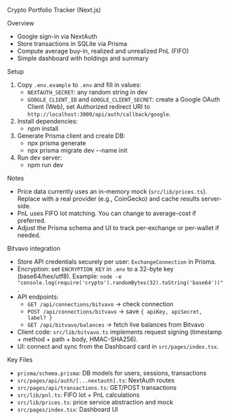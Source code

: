 Crypto Portfolio Tracker (Next.js)

Overview
- Google sign-in via NextAuth
- Store transactions in SQLite via Prisma
- Compute average buy-in, realized and unrealized PnL (FIFO)
- Simple dashboard with holdings and summary



Setup
1) Copy `.env.example` to `.env` and fill in values:
   - `NEXTAUTH_SECRET`: any random string in dev
   - `GOOGLE_CLIENT_ID` and `GOOGLE_CLIENT_SECRET`: create a Google OAuth Client (Web), set Authorized redirect URI to `http://localhost:3000/api/auth/callback/google`.
2) Install dependencies:
   - npm install
3) Generate Prisma client and create DB:
   - npx prisma generate
   - npx prisma migrate dev --name init
4) Run dev server:
   - npm run dev

Notes
- Price data currently uses an in-memory mock (`src/lib/prices.ts`). Replace with a real provider (e.g., CoinGecko) and cache results server-side.
- PnL uses FIFO lot matching. You can change to average-cost if preferred.
- Adjust the Prisma schema and UI to track per-exchange or per-wallet if needed.

Bitvavo integration
- Store API credentials securely per user: `ExchangeConnection` in Prisma.
- Encryption: set `ENCRYPTION_KEY` in `.env` to a 32-byte key (base64/hex/utf8). Example: `node -e "console.log(require('crypto').randomBytes(32).toString('base64'))"`.
- API endpoints:
  - `GET /api/connections/bitvavo` → check connection
  - `POST /api/connections/bitvavo` → save `{ apiKey, apiSecret, label? }`
  - `GET /api/bitvavo/balances` → fetch live balances from Bitvavo
- Client code: `src/lib/bitvavo.ts` implements request signing (timestamp + method + path + body, HMAC-SHA256).
- UI: connect and sync from the Dashboard card in `src/pages/index.tsx`.

Key Files
- `prisma/schema.prisma`: DB models for users, sessions, transactions
- `src/pages/api/auth/[...nextauth].ts`: NextAuth routes
- `src/pages/api/transactions.ts`: GET/POST transactions
- `src/lib/pnl.ts`: FIFO lot + PnL calculations
- `src/lib/prices.ts`: price service abstraction and mock
- `src/pages/index.tsx`: Dashboard UI
